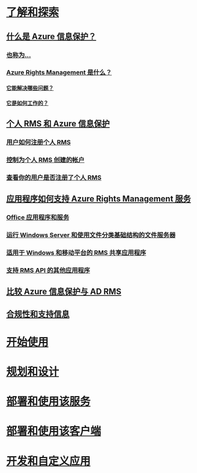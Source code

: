 # [了解和探索](what-is-information-protection.md)
## [什么是 Azure 信息保护？](what-is-information-protection.md)
### [也称为...](aka.md)
### [Azure Rights Management 是什么？](what-is-azure-rms.md)
#### [它能解决哪些问题？](azure-rms-problems-it-solves.md)
#### [它是如何工作的？](how-does-it-work.md)
## [个人 RMS 和 Azure 信息保护](rms-for-individuals.md)
### [用户如何注册个人 RMS](rms-for-individuals-user-sign-up.md)
### [控制为个人 RMS 创建的帐户](rms-for-individuals-take-control.md)
### [查看你的用户是否注册了个人 RMS](rms-for-individuals-identify-sign-up.md)
## [应用程序如何支持 Azure Rights Management 服务](applications-support.md)
### [Office 应用程序和服务](office-apps-services-support.md)
### [运行 Windows Server 和使用文件分类基础结构的文件服务器](file-server-support.md)
### [适用于 Windows 和移动平台的 RMS 共享应用程序](sharing-app-support.md)
### [支持 RMS API 的其他应用程序](api-support.md)
## [比较 Azure 信息保护与 AD RMS](compare-on-premise.md)
## [合规性和支持信息](compliance.md)
# [开始使用](/information-protection/get-started/requirements-azure-rms)
# [规划和设计](/information-protection/plan-design/deployment-roadmap)
# [部署和使用该服务](/information-protection/deploy-use/activate-service)
# [部署和使用该客户端](/information-protection/rms-client/use-client)
# [开发和自定义应用](/information-protection/develop/developers-guide)
